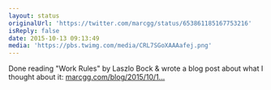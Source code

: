 ```yaml
---
layout: status
originalUrl: 'https://twitter.com/marcgg/status/653861185167753216'
isReply: false
date: 2015-10-13 09:13:49
media: 'https://pbs.twimg.com/media/CRL7SGoXAAAafej.png'
---
```


Done reading "Work Rules" by Laszlo Bock &amp; wrote a blog post about what I thought about it: [marcgg.com/blog/2015/10/1…](http://marcgg.com/blog/2015/10/13/book-review-work-rules/) 
